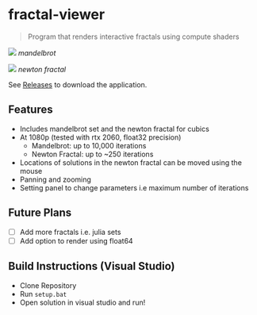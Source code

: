 # fractal-viewer
> Program that renders interactive fractals using compute shaders

![](https://i.imgur.com/uOzPlmy.png)
*mandelbrot*

![](https://i.imgur.com/JtwxncR.png)
*newton fractal*

See [Releases](https://github.com/louisjdcharles/fractal-viewer/releases/tag/Release) to download the application.

## Features
- Includes mandelbrot set and the newton fractal for cubics
- At 1080p (tested with rtx 2060, float32 precision)
  - Mandelbrot: up to 10,000 iterations
  - Newton Fractal: up to ~250 iterations
- Locations of solutions in the newton fractal can be moved using the mouse
- Panning and zooming
- Setting panel to change parameters i.e maximum number of iterations

## Future Plans
- [ ] Add more fractals i.e. julia sets
- [ ] Add option to render using float64

## Build Instructions (Visual Studio)
- Clone Repository
- Run `setup.bat`
- Open solution in visual studio and run!
